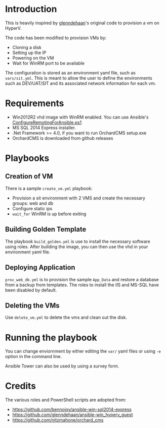 # Introduction

This is heavily inspired by [glenndehaan](https://github.com/glenndehaan/ansible-win_hyperv_guest)'s original code to provision a vm on HyperV.

The code has been modified to provision VMs by:
* Cloning a disk
* Setting up the IP 
* Powering on the VM
* Wait for WinRM port to be available

The configuration is stored as an environment yaml file, such as `vars/sit.yml`. This is meant to allow the user to define the environments such as DEV/UAT/SIT and its associated network information for each vm.

# Requirements

* Win2012R2 vhd image with WinRM enabled. You can use Ansible's [ConfigureRemotingForAnsible.ps1](https://raw.githubusercontent.com/ansible/ansible/devel/examples/scripts/ConfigureRemotingForAnsible.ps1)
* MS SQL 2014 Express installer. 
* .Net Framework >= 4.0, if you want to run OrchardCMS setup.exe
* OrchardCMS is downloaded from github releases

# Playbooks

## Creation of VM
There is a sample `create_vm.yml` playbook:
* Provision a sit environment with 2 VMS and create the necessary groups: web and db
* Configure static ips
* `wait_for` WinRM is up before exiting

## Building Golden Template

The playbook `build_golden.yml` is use to install the necessary software using roles. After building the image, you can then use the vhd in your environment yaml file.

## Deploying Application

`prov_web_db.yml` is to provision the sample `App_Data` and restore a database from a backup from templates. The roles to install the IIS and MS-SQL have been disabled by default. 

## Deleting the VMs

Use `delete_vm.yml` to delete the vms and clean out the disk.

# Running the playbook

You can change enviornment by either editing the `var/` yaml files or using `-e` option in the command line.

Ansible Tower can also be used by using a survey form.

# Credits

The various roles and PowerShell scripts are adopted from:

* https://github.com/bennojoy/ansible-win-sql2014-express
* https://github.com/glenndehaan/ansible-win_hyperv_guest
* https://github.com/nitzmahone/orchard_cms



